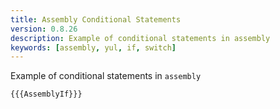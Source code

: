 ```yaml
---
title: Assembly Conditional Statements
version: 0.8.26
description: Example of conditional statements in assembly
keywords: [assembly, yul, if, switch]
---
```


Example of conditional statements in `assembly`

```solidity
{{{AssemblyIf}}}
```
